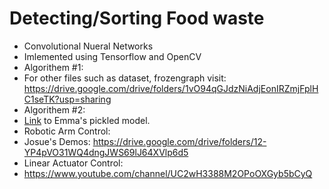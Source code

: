 # Detecting/Sorting Food waste
- Convolutional Nueral Networks
- Imlemented using Tensorflow and OpenCV
- Algorithem #1: 
-   For other files such as dataset, frozengraph visit: https://drive.google.com/drive/folders/1vO94qGJdzNiAdjEonIRZmjFplHC1seTK?usp=sharing
- Algorithem #2:
-   [Link](https://drive.google.com/file/d/1a5zfIeoo2MNlNQWhjZnNpEHmi0p-5Cxk/view?usp=sharing) to Emma's pickled model.
- Robotic Arm Control:
-   Josue's Demos: https://drive.google.com/drive/folders/12-YP4pVO31WQ4dngJWS69lJ64XVlp6d5
- Linear Actuator Control:
-  https://www.youtube.com/channel/UC2wH3388M2OPoOXGyb5bCyQ
